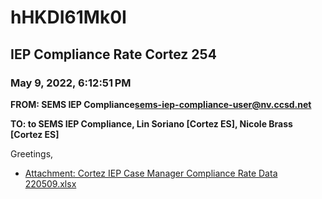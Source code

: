 # hHKDI61Mk0I
## IEP Compliance Rate Cortez 254
### May 9, 2022, 6:12:51 PM
**FROM: SEMS IEP Compliance<sems-iep-compliance-user@nv.ccsd.net>**

**TO: to SEMS IEP Compliance, Lin Soriano [Cortez ES], Nicole Brass [Cortez ES]**


Greetings,  





* [Attachment: Cortez IEP Case Manager Compliance Rate Data 220509.xlsx](hHKDI61Mk0I-attachment-1.xlsx)
